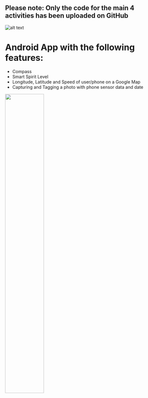 ## Please note: Only the code for the main 4 activities has been uploaded on GitHub <br/>
![alt text](https://github.com/EvanPl/Compass_Android_App_with_Extra_Functionalities/blob/main/Images/Logo.PNG)
# Android App with the following features:
- Compass
- Smart Spirit Level
- Longitude, Latitude and Speed of user/phone on a Google Map
- Capturing and Tagging a photo with phone sensor data and date

<img src="https://github.com/EvanPl/Compass_Android_App_with_Extra_Functionalities/blob/main/Images/hi.png" width=50% height=50%>
